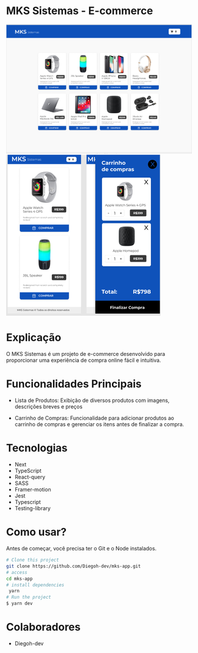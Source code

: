 
#  MKS Sistemas - E-commerce



<img src="./public/MksDesktop.png" alt="desktop">
<img src="./public/MksMobile.png" alt="mobile">

# Explicação

O MKS Sistemas é um projeto de e-commerce desenvolvido para proporcionar uma experiência de compra online fácil e intuitiva.

# Funcionalidades Principais

- Lista de Produtos: Exibição de diversos produtos com imagens, descrições breves e preços

- Carrinho de Compras: Funcionalidade para adicionar produtos ao carrinho de compras e gerenciar os itens antes de finalizar a compra.

# Tecnologias

- Next
- TypeScript
- React-query
- SASS
- Framer-motion
- Jest
- Typescript
- Testing-library

# Como usar?
Antes de começar, você precisa ter o Git e o Node instalados.

```bash
# Clone this project
git clone https://github.com/Diegoh-dev/mks-app.git
# access
cd mks-app
# install dependencies
 yarn
# Run the project
$ yarn dev
```
    

# Colaboradores

- Diegoh-dev
